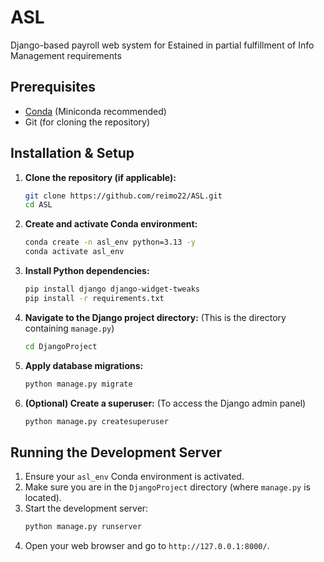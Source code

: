 # ASL

Django-based payroll web system for Estained in partial fulfillment of Info Management requirements

## Prerequisites

*   [Conda](https://docs.conda.io/en/latest/miniconda.html) (Miniconda recommended)
*   Git (for cloning the repository)

## Installation & Setup

1.  **Clone the repository (if applicable):**
    ```bash
    git clone https://github.com/reimo22/ASL.git
    cd ASL
    ```

2.  **Create and activate Conda environment:**
    ```bash
    conda create -n asl_env python=3.13 -y
    conda activate asl_env
    ```

3.  **Install Python dependencies:**
    ```bash
    pip install django django-widget-tweaks
    pip install -r requirements.txt
    ```

4.  **Navigate to the Django project directory:**
    (This is the directory containing `manage.py`)
    ```bash
    cd DjangoProject
    ```

5.  **Apply database migrations:**
    ```bash
    python manage.py migrate
    ```

6.  **(Optional) Create a superuser:**
    (To access the Django admin panel)
    ```bash
    python manage.py createsuperuser
    ```

## Running the Development Server

1.  Ensure your `asl_env` Conda environment is activated.
2.  Make sure you are in the `DjangoProject` directory (where `manage.py` is located).
3.  Start the development server:
    ```bash
    python manage.py runserver
    ```
4.  Open your web browser and go to `http://127.0.0.1:8000/`.
